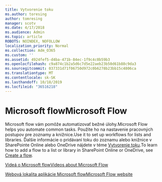 ```yaml
---
title: Vytvorenie toku
ms.author: toresing
author: tomresing
manager: scotv
ms.date: 4/17/2018
ms.audience: Admin
ms.topic: article
ROBOTS: NOINDEX, NOFOLLOW
localization_priority: Normal
ms.collection: Adm_O365
ms.custom: ''
ms.assetid: 4924fef5-d4ba-471b-84ec-1f9c4c0b59b3
ms.openlocfilehash: c9a874c1b2a5d6c7d5e22aeb23b50d61b88c9da3
ms.sourcegitcommit: 037331d71f06750d972c0b6278b23bb15c4806ca
ms.translationtype: MT
ms.contentlocale: sk-SK
ms.lasthandoff: 10/18/2019
ms.locfileid: "36516218"
---
```

# <a name="microsoft-flow"></a><span data-ttu-id="5dd4c-102">Microsoft flow</span><span class="sxs-lookup"><span data-stu-id="5dd4c-102">Microsoft Flow</span></span>

<span data-ttu-id="5dd4c-103">Microsoft flow vám pomôže automatizovať bežné úlohy.</span><span class="sxs-lookup"><span data-stu-id="5dd4c-103">Microsoft Flow helps you automate common tasks.</span></span> <span data-ttu-id="5dd4c-104">Použite ho na nastavenie pracovných postupov pre zoznamy a knižnice.</span><span class="sxs-lookup"><span data-stu-id="5dd4c-104">Use it to set up workflows for lists and libraries.</span></span> <span data-ttu-id="5dd4c-105">Ďalšie informácie o pridávaní toku do zoznamu alebo knižnice v SharePointe Online alebo OneDrive nájdete v téme [Vytvorenie toku](https://go.microsoft.com/fwlink/?linkid=869408).</span><span class="sxs-lookup"><span data-stu-id="5dd4c-105">To learn how to add a flow to a list or library in SharePoint Online or OneDrive, see [Create a flow](https://go.microsoft.com/fwlink/?linkid=869408).</span></span>
  
[<span data-ttu-id="5dd4c-106">Videá o Microsoft flow</span><span class="sxs-lookup"><span data-stu-id="5dd4c-106">Videos about Microsoft Flow</span></span>](https://go.microsoft.com/fwlink/?linkid=864641)
  
[<span data-ttu-id="5dd4c-107">Webová lokalita aplikácie Microsoft flow</span><span class="sxs-lookup"><span data-stu-id="5dd4c-107">Microsoft Flow website</span></span>](https://go.microsoft.com/fwlink/?linkid=864642)
  

